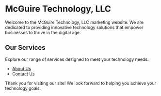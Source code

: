 # McGuire Technology, LLC

Welcome to the McGuire Technology, LLC marketing website. We are dedicated to providing innovative technology solutions that empower businesses to thrive in the digital age.

## Our Services

Explore our range of services designed to meet your technology needs:

- [About Us](about.md)
- [Contact Us](contact.md)

Thank you for visiting our site! We look forward to helping you achieve your technology goals.